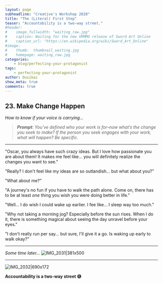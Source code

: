 ```yaml
---
layout: page
subheadline: "Creative's Workshop 2020"
title: "The (Literal) First Step"
teaser: "Accountability is a two-way street."
#header:
#    image_fullwidth: "waiting_raw.jpg"
#    caption: Waiting for the new VRMMO release of Sword Art Online
#    caption_url: "https://en.wikipedia.org/wiki/Sword_Art_Online"
#image:
#    thumb:  thumbnail_waiting.jpg
#    homepage: waiting_raw.jpg
categories:
    - blog/perfecting-your-protagonist
tags:
    - perfecting-your-protagonist
author: Ousikai
show_meta: true
comments: true
---
```

## 23. Make Change Happen
*How to know if your voice is carrying…*

> ***Prompt***: *You’ve defined who your work is for–now what’s the change you seek to make? If the person you seek engages with your work, what will happen? Be specific.*

----

"Oscar, you always have such crazy ideas. But I love how passionate you are about them! It makes me feel like... you will definitely realize the changes you want to see."

"Really? I don't feel like my ideas are so outlandish... but what about you?"

"What about me?"

"A journey's no fun if you have to walk the path alone. Come on, there has to be at least *one* thing you wish you were doing better in life."

"Well... I do wish I could wake up earlier. I fee like... I sleep way too much."

"Why not taking a morning jog? Especially before the sun rises. When I do it, there is something magical about seeing the day unravel before your eyes."

"I don't really *run* per say... but sure, I'll give it a go. Is waking up early to walk okay?"

---
*Some time later...*
![IMG_2031|381x500](upload://klkG6jjUWB4GkhhenZ5dUQOS7Jv.jpeg) 

---
![IMG_2032|690x172](upload://v9n1RAbBdGu1gFysARw5OQWa2ES.jpeg) 

**Accountability is a two-way street :sweat_smile:**
